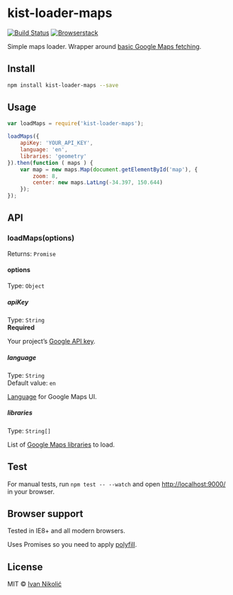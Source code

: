 # kist-loader-maps

[![Build Status][ci-img]][ci] [![Browserstack][browserstack-img]][browserstack]

Simple maps loader. Wrapper around [basic Google Maps fetching][basic-google-maps-fetching].

## Install

```sh
npm install kist-loader-maps --save
```

## Usage

```js
var loadMaps = require('kist-loader-maps');

loadMaps({
	apiKey: 'YOUR_API_KEY',
	language: 'en',
	libraries: 'geometry'
}).then(function ( maps ) {
	var map = new maps.Map(document.getElementById('map'), {
		zoom: 8,
		center: new maps.LatLng(-34.397, 150.644)
	});
});
```

## API

### loadMaps(options)

Returns: `Promise`

#### options

Type: `Object`

##### apiKey

Type: `String`  
**Required**

Your project’s [Google API key](https://developers.google.com/maps/documentation/javascript/get-api-key).

##### language

Type: `String`  
Default value: `en`

[Language](https://developers.google.com/maps/documentation/javascript/localization) for Google Maps UI.

##### libraries

Type: `String[]`

List of [Google Maps libraries](https://developers.google.com/maps/documentation/javascript/libraries) to load.

## Test

For manual tests, run `npm test -- --watch` and open <http://localhost:9000/> in your browser.

## Browser support

Tested in IE8+ and all modern browsers.

Uses Promises so you need to apply [polyfill][promise-polyfill].

## License

MIT © [Ivan Nikolić](http://ivannikolic.com)

[ci]: https://travis-ci.org/niksy/kist-loader-maps
[ci-img]: https://img.shields.io/travis/niksy/kist-loader-maps.svg
[browserstack]: https://www.browserstack.com/
[browserstack-img]: https://cdn.rawgit.com/niksy/c73069b66d20e2e0005dc8479c125fbd/raw/f644159e3f5f07291f98f59a44146735e9962e0d/browserstack.svg
[basic-google-maps-fetching]: https://gist.github.com/GFoley83/5953448
[promise-polyfill]: https://github.com/calvinmetcalf/lie

